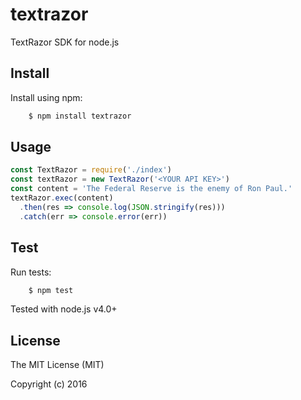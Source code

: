 # textrazor

TextRazor SDK for node.js

## Install

Install using npm:
```sh
    $ npm install textrazor
```

## Usage

```javascript
const TextRazor = require('./index')
const textRazor = new TextRazor('<YOUR API KEY>')
const content = 'The Federal Reserve is the enemy of Ron Paul.'
textRazor.exec(content)
  .then(res => console.log(JSON.stringify(res)))
  .catch(err => console.error(err))
```

## Test

Run tests:
```sh
    $ npm test
```

Tested with node.js v4.0+

## License
The MIT License (MIT)

Copyright (c) 2016